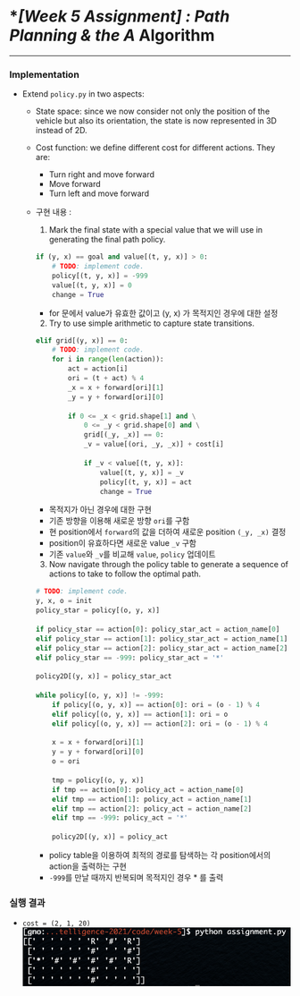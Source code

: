 # **[Week 5 Assignment] : Path Planning & the A* Algorithm

------

### Implementation

- Extend `policy.py` in two aspects:
    - State space: since we now consider not only the position of the vehicle but also its orientation, the state is now represented in 3D instead of 2D.
    - Cost function: we define different cost for different actions. They are:
        - Turn right and move forward
        - Move forward
        - Turn left and move forward

    - 구현 내용 :
        1. Mark the final state with a special value that we will use in generating the final path policy.
        ```python
        if (y, x) == goal and value[(t, y, x)] > 0:
            # TODO: implement code.
            policy[(t, y, x)] = -999
            value[(t, y, x)] = 0
            change = True
        ```
        - for 문에서 value가 유효한 값이고 (y, x) 가 목적지인 경우에 대한 설정   
        2. Try to use simple arithmetic to capture state transitions.
        ```python
        elif grid[(y, x)] == 0:
            # TODO: implement code.
            for i in range(len(action)):
                act = action[i]
                ori = (t + act) % 4
                _x = x + forward[ori][1]
                _y = y + forward[ori][0]

                if 0 <= _x < grid.shape[1] and \
                    0 <= _y < grid.shape[0] and \
                    grid[(_y, _x)] == 0:
                    _v = value[(ori, _y, _x)] + cost[i]

                    if _v < value[(t, y, x)]:
                        value[(t, y, x)] = _v
                        policy[(t, y, x)] = act
                        change = True
        ```
        - 목적지가 아닌 경우에 대한 구현
        - 기존 방향을 이용해 새로운 방향 `ori`를 구함
        - 현 position에서 `forward`의 값을 더하여 새로운 position `(_y, _x)` 결정
        - position이 유효하다면 새로운 value `_v` 구함
        - 기존 `value`와 `_v`를 비교해 `value`, `policy` 업데이트   
        3. Now navigate through the policy table to generate a sequence of actions to take to follow the optimal path.
        ```python
        # TODO: implement code.
        y, x, o = init
        policy_star = policy[(o, y, x)]

        if policy_star == action[0]: policy_star_act = action_name[0]
        elif policy_star == action[1]: policy_star_act = action_name[1]
        elif policy_star == action[2]: policy_star_act = action_name[2]
        elif policy_star == -999: policy_star_act = '*'
        
        policy2D[(y, x)] = policy_star_act

        while policy[(o, y, x)] != -999:
            if policy[(o, y, x)] == action[0]: ori = (o - 1) % 4
            elif policy[(o, y, x)] == action[1]: ori = o
            elif policy[(o, y, x)] == action[2]: ori = (o - 1) % 4

            x = x + forward[ori][1]
            y = y + forward[ori][0]
            o = ori
            
            tmp = policy[(o, y, x)]
            if tmp == action[0]: policy_act = action_name[0]
            elif tmp == action[1]: policy_act = action_name[1]
            elif tmp == action[2]: policy_act = action_name[2]
            elif tmp == -999: policy_act = '*'

            policy2D[(y, x)] = policy_act
        ```
        - policy table을 이용하여 최적의 경로를 탐색하는 각 position에서의 action을 출력하는 구현
        - `-999`를 만날 때까지 반복되며 목적지인 경우 * 를 출력   
### 실행 결과
- `cost = (2, 1, 20)`
    ![week5](week5_result1.png)